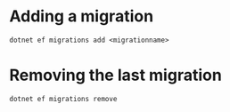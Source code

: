 # Adding a migration
```
dotnet ef migrations add <migrationname>
```

# Removing the last migration
```
dotnet ef migrations remove
```